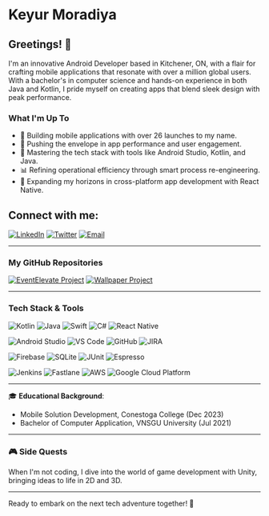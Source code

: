 # Keyur Moradiya

## Greetings! 👋

I'm an innovative Android Developer based in Kitchener, ON, with a flair for crafting mobile applications that resonate with over a million global users. With a bachelor's in computer science and hands-on experience in both Java and Kotlin, I pride myself on creating apps that blend sleek design with peak performance.

### What I'm Up To

- 🔨 Building mobile applications with over 26 launches to my name.
- 🚀 Pushing the envelope in app performance and user engagement.
- 🤖 Mastering the tech stack with tools like Android Studio, Kotlin, and Java.
- 📊 Refining operational efficiency through smart process re-engineering.
- 📱 Expanding my horizons in cross-platform app development with React Native.

## Connect with me:

[![LinkedIn](https://img.shields.io/badge/LinkedIn-0077B5?style=for-the-badge&logo=linkedin&logoColor=white)](https://www.linkedin.com/in/keyur-moradiya-6ab530252/)
[![Twitter](https://img.shields.io/badge/Twitter-1DA1F2?style=for-the-badge&logo=twitter&logoColor=white)](https://twitter.com/KEYURMORADIYA9)
[![Email](https://img.shields.io/badge/-Email-blue?style=for-the-badge&logo=mail.ru&logoColor=white)](mailto:keyurmoradiya101@outlook.com)

---

### My GitHub Repositories

[![EventElevate Project](https://github-readme-stats.vercel.app/api/pin/?username=keyur07&repo=EventElevate&theme=react)](https://github.com/keyur07/EventElevate)   [![Wallpaper Project](https://github-readme-stats.vercel.app/api/pin/?username=keyur07&repo=Wallpaper&theme=react)](https://github.com/keyur07/Wallpaper)


---

### Tech Stack & Tools

![Kotlin](https://img.shields.io/badge/-Kotlin-7F52FF.svg?style=flat&logo=kotlin&logoColor=white)
![Java](https://img.shields.io/badge/-Java-007396.svg?style=flat&logo=java&logoColor=white)
![Swift](https://img.shields.io/badge/-Swift-FA7343.svg?style=flat&logo=swift&logoColor=white)
![C#](https://img.shields.io/badge/-C%23-239120.svg?style=flat&logo=c-sharp&logoColor=white)
![React Native](https://img.shields.io/badge/-React_Native-61DAFB.svg?style=flat&logo=react&logoColor=black)

![Android Studio](https://img.shields.io/badge/-Android_Studio-3DDC84.svg?style=flat&logo=android-studio&logoColor=white)
![VS Code](https://img.shields.io/badge/-VS_Code-007ACC.svg?style=flat&logo=visual-studio-code&logoColor=white)
![GitHub](https://img.shields.io/badge/-GitHub-181717.svg?style=flat&logo=github&logoColor=white)
![JIRA](https://img.shields.io/badge/-JIRA-0052CC.svg?style=flat&logo=jira&logoColor=white)

![Firebase](https://img.shields.io/badge/-Firebase-FFCA28.svg?style=flat&logo=firebase&logoColor=black)
![SQLite](https://img.shields.io/badge/-SQLite-003B57.svg?style=flat&logo=sqlite&logoColor=white)
![JUnit](https://img.shields.io/badge/-JUnit-25A162.svg?style=flat&logo=junit5&logoColor=white)
![Espresso](https://img.shields.io/badge/-Espresso-2C2C2C.svg?style=flat&logo=espresso&logoColor=white)

![Jenkins](https://img.shields.io/badge/-Jenkins-D24939.svg?style=flat&logo=jenkins&logoColor=white)
![Fastlane](https://img.shields.io/badge/-Fastlane-00F200.svg?style=flat&logo=fastlane&logoColor=white)
![AWS](https://img.shields.io/badge/-AWS-232F3E.svg?style=flat&logo=amazon-aws&logoColor=white)
![Google Cloud Platform](https://img.shields.io/badge/-Google_Cloud_Platform-4285F4.svg?style=flat&logo=google-cloud&logoColor=white)


---

🎓 **Educational Background**:

- Mobile Solution Development, Conestoga College (Dec 2023)
- Bachelor of Computer Application, VNSGU University (Jul 2021)

---

### 🎮 Side Quests

When I'm not coding, I dive into the world of game development with Unity, bringing ideas to life in 2D and 3D.

---

Ready to embark on the next tech adventure together! 🚀


